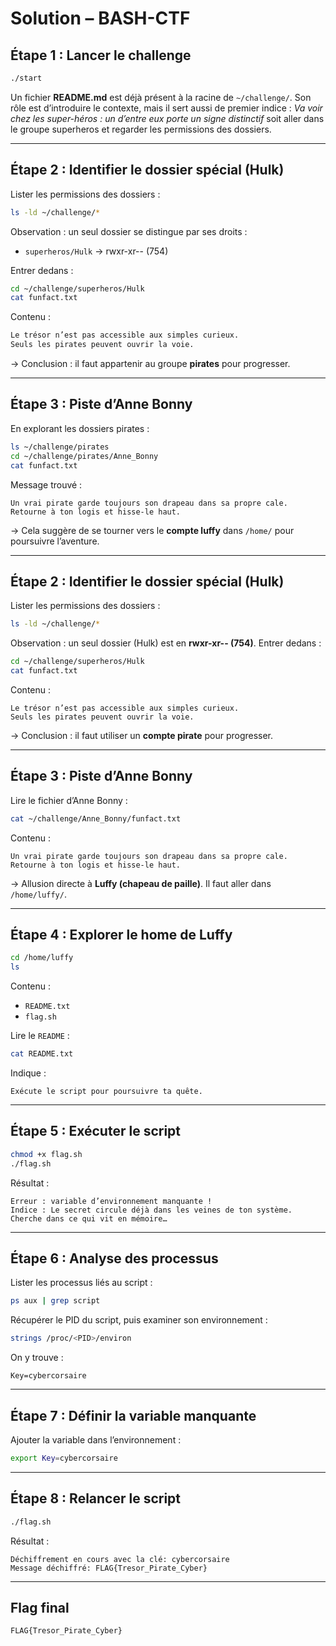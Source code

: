 # Solution – BASH-CTF

## Étape 1 : Lancer le challenge

```bash
./start
```
Un fichier **README.md** est déjà présent à la racine de `~/challenge/`.
Son rôle est d’introduire le contexte, mais il sert aussi de premier indice :
*Va voir chez les super-héros : un d’entre eux porte un signe distinctif* soit aller dans le groupe superheros et regarder les permissions des dossiers.

---

## Étape 2 : Identifier le dossier spécial (Hulk)
Lister les permissions des dossiers :
```bash
ls -ld ~/challenge/*
```

Observation : un seul dossier se distingue par ses droits :
* `superheros/Hulk` → rwxr-xr-- (754)

Entrer dedans :
```bash
cd ~/challenge/superheros/Hulk
cat funfact.txt
```

Contenu :
```bash
Le trésor n’est pas accessible aux simples curieux.
Seuls les pirates peuvent ouvrir la voie.
```
→ Conclusion : il faut appartenir au groupe **pirates** pour progresser.

---

## Étape 3 : Piste d’Anne Bonny
En explorant les dossiers pirates :

```bash
ls ~/challenge/pirates
cd ~/challenge/pirates/Anne_Bonny
cat funfact.txt
```

Message trouvé :

```
Un vrai pirate garde toujours son drapeau dans sa propre cale.
Retourne à ton logis et hisse-le haut.
```

→ Cela suggère de se tourner vers le **compte luffy** dans `/home/` pour poursuivre l’aventure.

---

## Étape 2 : Identifier le dossier spécial (Hulk)

Lister les permissions des dossiers :

```bash
ls -ld ~/challenge/*
```

Observation : un seul dossier (Hulk) est en **rwxr-xr-- (754)**.
Entrer dedans :

```bash
cd ~/challenge/superheros/Hulk
cat funfact.txt
```

Contenu :
```
Le trésor n’est pas accessible aux simples curieux.
Seuls les pirates peuvent ouvrir la voie.
```
→ Conclusion : il faut utiliser un **compte pirate** pour progresser.

---

## Étape 3 : Piste d’Anne Bonny
Lire le fichier d’Anne Bonny :
```bash
cat ~/challenge/Anne_Bonny/funfact.txt
```

Contenu :
```
Un vrai pirate garde toujours son drapeau dans sa propre cale. Retourne à ton logis et hisse-le haut.
```
→ Allusion directe à **Luffy (chapeau de paille)**.
Il faut aller dans `/home/luffy/`.

---

## Étape 4 : Explorer le home de Luffy
```bash
cd /home/luffy
ls
```
Contenu :
* `README.txt`
* `flag.sh`

Lire le `README` :
```bash
cat README.txt
```

Indique :
```
Exécute le script pour poursuivre ta quête.
```

---

## Étape 5 : Exécuter le script
```bash
chmod +x flag.sh
./flag.sh
```

Résultat :
```
Erreur : variable d’environnement manquante !
Indice : Le secret circule déjà dans les veines de ton système.
Cherche dans ce qui vit en mémoire…
```

---

## Étape 6 : Analyse des processus
Lister les processus liés au script :
```bash
ps aux | grep script
```

Récupérer le PID du script, puis examiner son environnement :
```bash
strings /proc/<PID>/environ
```

On y trouve :

```
Key=cybercorsaire
```

---

## Étape 7 : Définir la variable manquante
Ajouter la variable dans l’environnement :

```bash
export Key=cybercorsaire
```

---

## Étape 8 : Relancer le script
```bash
./flag.sh
```

Résultat :
```
Déchiffrement en cours avec la clé: cybercorsaire
Message déchiffré: FLAG{Tresor_Pirate_Cyber}
```

---

## Flag final
```
FLAG{Tresor_Pirate_Cyber}
```
